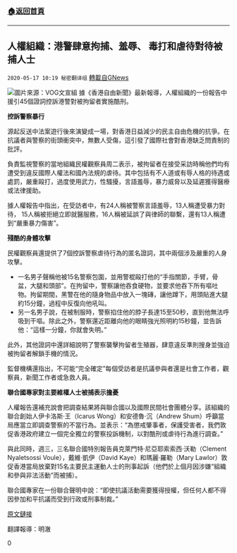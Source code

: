###  [:house:返回首頁](https://github.com/ourhimalayas/txt)
---

## 人權組織：港警肆意拘捕、羞辱、 毒打和虐待對待被捕人士
`2020-05-17 10:19 秘密翻译组` [轉載自GNews](https://gnews.org/zh-hant/205644/)

![](https://s3.amazonaws.com/gnews-media-offload/wp-content/uploads/2020/05/17085244/Picture-1-188.png)圖片來源：VOG文宣組
據《香港自由新聞》最新報導，人權組織的一份報告中援引45個證詞控訴港警對被拘留者實施酷刑。

**控訴警察暴行**

源起反送中法案遊行後來演變成一場，對香港日益減少的民主自由危機的抗爭。在抗議者與警察的街頭衝突中，無數人受傷，這引發了國際社會對香港缺乏問責制的批評。

負責監視警察的當地組織民權觀察員周二表示，被拘留者在接受采訪時稱他們均有遭受到違反國際人權法和國內法規的虐待。其中包括有不人道或有辱人格的待遇或處罰，嚴重毆打，過度使用武力，性騷擾，言語羞辱，暴力威脅以及延遲獲得醫療或法律援助。

據人權報告中指出，在受訪者中，有24人稱被警察言語羞辱，13人稱遭受暴力對待， 15人稱被拒絕立即就醫服務，16人稱被延誤了與律師的聯繫，還有13人稱遭到“嚴重暴力傷害”。

**殘酷的身體攻擊**

民權觀察員還提供了7個控訴警察虐待行為的匿名證詞，其中兩個涉及嚴重的人身攻擊。

- 一名男子聲稱他被15名警察包圍，並用警棍毆打他的“手指關節，手臂，骨盆，大腿和頭部”。在拘留中，警察讓他吞食硬物，並要求他吞下所有嘔吐物。拘留期間，黑警在他的隨身物品中放入一塊磚，讓他蹲下，用頭貼進大腿約15分鐘，過程中反復向他吼叫。
- 另一名男子說，在被制服時，警察掐住他的脖子長達15至50秒，直到他無法呼吸到干嘔。除此之外，警察還近距離向他的眼睛強光照明約15秒鐘，並告訴他：“這樣一分鐘，你就會失明。”


此外，其他證詞中還詳細說明了警察襲擊拘留者生殖器，肆意違反準則搜身並強迫被拘留者解鎖手機的情況。

監督機構還指出，不可能“完全確定”每個受訪者是抗議參與者還是社會工作者，觀察員，新聞工作者或急救人員。

**聯合國專家對主要維權人士被捕表示擔憂**

人權報告還補充說會把調查結果將與聯合國以及國際民間社會團體分享。該組織的聯合創始人伊卡洛斯·王（Icarus Wong）和安德魯·沉（Andrew Shum）呼籲當局應當立即調查警察的不當行為。並表示：“為懲戒肇事者，保護受害者，我們敦促香港政府建立一個完全獨立的警察投訴機制，以對酷刑或虐待行為進行調查。”

與此同時，週三，三名聯合國特別報告員克萊門特·尼亞耶索索西·沃勒（Clement Nyaletsossi Voule），戴維·凱伊（David Kaye）和瑪麗·羅勒（Mary Lawlor）敦促香港當局放棄對15名主要民主運動人士的刑事起訴（他們於上個月因涉嫌“組織和參與非法活動”而被捕）。

聯合國專家在一份聯合聲明中說：“即使抗議活動需要獲得授權，但任何人都不得因參加和平抗議而受到行政或刑事制裁。”

[原文鏈接](https://hongkongfp.com/2020/05/14/hong-kong-police-tortured-detainees-says-rights-group-as-un-experts-voice-concern-over-leading-activists-arrests/)

翻譯報導：明澈

0
